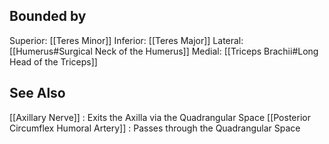 ## Bounded by
Superior: [[Teres Minor]]
Inferior: [[Teres Major]]
Lateral: [[Humerus#Surgical Neck of the Humerus]] 
Medial: [[Triceps Brachii#Long Head of the Triceps]]

## See Also
[[Axillary Nerve]] : Exits the Axilla via the Quadrangular Space 
[[Posterior Circumflex Humoral Artery]] : Passes through the Quadrangular Space
